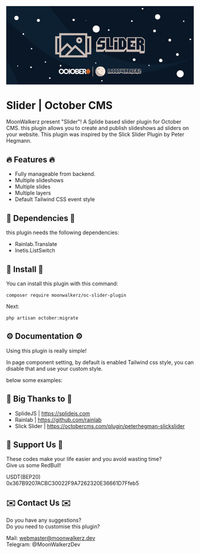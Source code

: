 <p align="center"> <img style="max-width: 100%; margin: 2rem auto; display: block;" src=cover_github.jpg></p>

# Slider | October CMS

MoonWalkerz present "Slider"! A Splide based slider plugin for October CMS. this plugin allows you to create and publish slideshows ad sliders on your website.
This plugin was inspired by the Slick Slider Plugin by Peter Hegmann.

## 🔥 Features 🔥

- Fully manageable from backend.
- Multiple slideshows
- Multiple slides
- Multiple layers
- Default Tailwind CSS event style

## 💊 Dependencies 💊

this plugin needs the following dependencies:
- Rainlab.Translate
- Inetis.ListSwitch

## 🚀 Install 🚀

You can install this plugin with this command:

```
composer require moonwalkerz/oc-slider-plugin
```
Next:

```
php artisan october:migrate
```

## ⚙️ Documentation ⚙️

Using this plugin is really simple!

In page component setting, by default is enabled Tailwind css style, you can disable that and use your custom style.

below some examples:



## 🙏 Big Thanks to 🙏
- SplideJS | https://splidejs.com
- Rainlab | https://github.com/rainlab
- Slick Slider | https://octobercms.com/plugin/peterhegman-slickslider

## 🤑 Support Us 🤑

These codes make your life easier and you avoid wasting time?\
Give us some RedBull!

USDT(BEP20)\
0x367B9207ACBC30022F9A7262320E36661D7Ffeb5

## ✉️ Contact Us ✉️ 

Do you have any suggestions?\
Do you need to customise this plugin?

Mail: webmaster@moonwalkerz.dev\
Telegram: @MoonWalkerzDev

